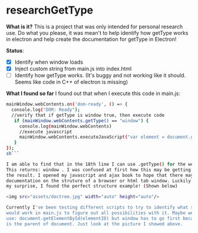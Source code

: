 # researchGetType


**What is it?** This is a project that was only intended for personal research use. Do what you please, it was mean't to help identify
how getType works in electron and help create the documentation for getType in Electron!

**Status**:
- [x] Identify when window loads
- [x] Inject custom string from main.js into index.html
- [ ] Identify how getType works. (It's buggy and not working like it should. Seems like code in C++ of electron is missing)

**What I found so far**
I found out that when I execute this code in main.js:

```sh
mainWindow.webContents.on('dom-ready', () => {
  console.log("DOM: Ready");
  //verify that if getType is window true, then execute code
   if (mainWindow.webContents.getType() == "window") {
     console.log(mainWindow.webContents)
     //execute javascript
     mainWindow.webContents.executeJavaScript("var element = document.getElementById('changeMe'); element.innerHTML = 'Injected from main.js!';");
   }
});
sh```

I am able to find that in the 18th line I can use .getType() for the webContents.
This returns: window . I was confused at first how this may be getting window as
the result. I opened my javascript and ajax book to hope that there may be some
documentation on the struture of a browser or html tab window. Luckily and to
my surprise, I found the perfect structure example! (Shown below)

<img src="assets/doctree.jpg" width="auto" height="auto"/>

Currently I've been testing different scripts to try to identify what scripts
would work in main.js to figure out all possibilities with it. Maybe we can
use: document.getElementById(elementID) but window has to go first because it
is the parent of document. Just look at the picture I showed above.
